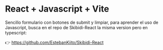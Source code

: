 # React + Javascript + Vite

Sencillo formulario con botones de submit y limpiar, para aprender el uso de Javascript, busca en el repo de Skibidi-React la misma version pero en typescript:

👉 https://github.com/EstebanKiito/Skibidi-React
